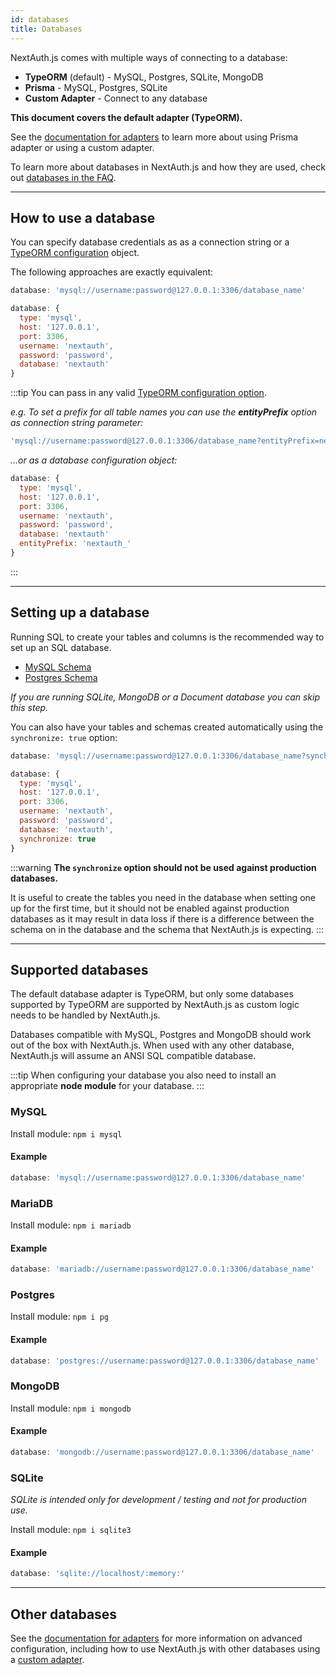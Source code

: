 ```yaml
---
id: databases
title: Databases
---
```


NextAuth.js comes with multiple ways of connecting to a database:

* **TypeORM** (default) - MySQL, Postgres, SQLite, MongoDB
* **Prisma** - MySQL, Postgres, SQLite
* **Custom Adapter** - Connect to any database

**This document covers the default adapter (TypeORM).**

See the [documentation for adapters](/schemas/adapters) to learn more about using Prisma adapter or using a custom adapter.

To learn more about databases in NextAuth.js and how they are used, check out [databases in the FAQ](/faq#databases).

---

## How to use a database

You can specify database credentials as as a connection string or a [TypeORM configuration](https://github.com/typeorm/typeorm/blob/master/docs/using-ormconfig.md) object.

The following approaches are exactly equivalent:

```js
database: 'mysql://username:password@127.0.0.1:3306/database_name'
```

```js
database: {
  type: 'mysql',
  host: '127.0.0.1',
  port: 3306,
  username: 'nextauth',
  password: 'password',
  database: 'nextauth'
}
```

:::tip
You can pass in any valid [TypeORM configuration option](https://github.com/typeorm/typeorm/blob/master/docs/using-ormconfig.md).

*e.g. To set a prefix for all table names you can use the **entityPrefix** option as connection string parameter:*

```js
'mysql://username:password@127.0.0.1:3306/database_name?entityPrefix=nextauth_'
```

*…or as a database configuration object:*

```js
database: {
  type: 'mysql',
  host: '127.0.0.1',
  port: 3306,
  username: 'nextauth',
  password: 'password',
  database: 'nextauth'
  entityPrefix: 'nextauth_'
}
```
:::

---

## Setting up a database

Running SQL to create your tables and columns is the recommended way to set up an SQL database.

* [MySQL Schema](/schemas/mysql)
* [Postgres Schema](/schemas/postgres)

_If you are running SQLite, MongoDB or a Document database you can skip this step._

You can also have your tables and schemas created automatically using the `synchronize: true` option:

```js
database: 'mysql://username:password@127.0.0.1:3306/database_name?synchronize=true'
```

```js
database: {
  type: 'mysql',
  host: '127.0.0.1',
  port: 3306,
  username: 'nextauth',
  password: 'password',
  database: 'nextauth',
  synchronize: true
}
```

:::warning
**The `synchronize` option should not be used against production databases.**

It is useful to create the tables you need in the database when setting one up for the first time, but it should not be enabled against production databases as it may result in data loss if there is a difference between the schema on in the database and the schema that NextAuth.js is expecting.
:::

---

## Supported databases

The default database adapter is TypeORM, but only some databases supported by TypeORM are supported by NextAuth.js as custom logic needs to be handled by NextAuth.js.

Databases compatible with MySQL, Postgres and MongoDB should work out of the box with NextAuth.js. When used with any other database, NextAuth.js will assume an ANSI SQL compatible database.

:::tip
When configuring your database you also need to install an appropriate **node module** for your database.
:::

### MySQL

Install module:
`npm i mysql`

#### Example

```js
database: 'mysql://username:password@127.0.0.1:3306/database_name'
```

### MariaDB

Install module:
`npm i mariadb`

#### Example

```js
database: 'mariadb://username:password@127.0.0.1:3306/database_name'
```

### Postgres

Install module:
`npm i pg`

#### Example

```js
database: 'postgres://username:password@127.0.0.1:3306/database_name'
```

### MongoDB

Install module:
`npm i mongodb`

#### Example

```js
database: 'mongodb://username:password@127.0.0.1:3306/database_name'
```

### SQLite

*SQLite is intended only for development / testing and not for production use.*

Install module:
`npm i sqlite3`

#### Example

```js
database: 'sqlite://localhost/:memory:'
```

---

## Other databases

See the [documentation for adapters](/schemas/adapters) for more information on advanced configuration, including how to use NextAuth.js with other databases using a [custom adapter](/tutorials/creating-a-database-adapter).
